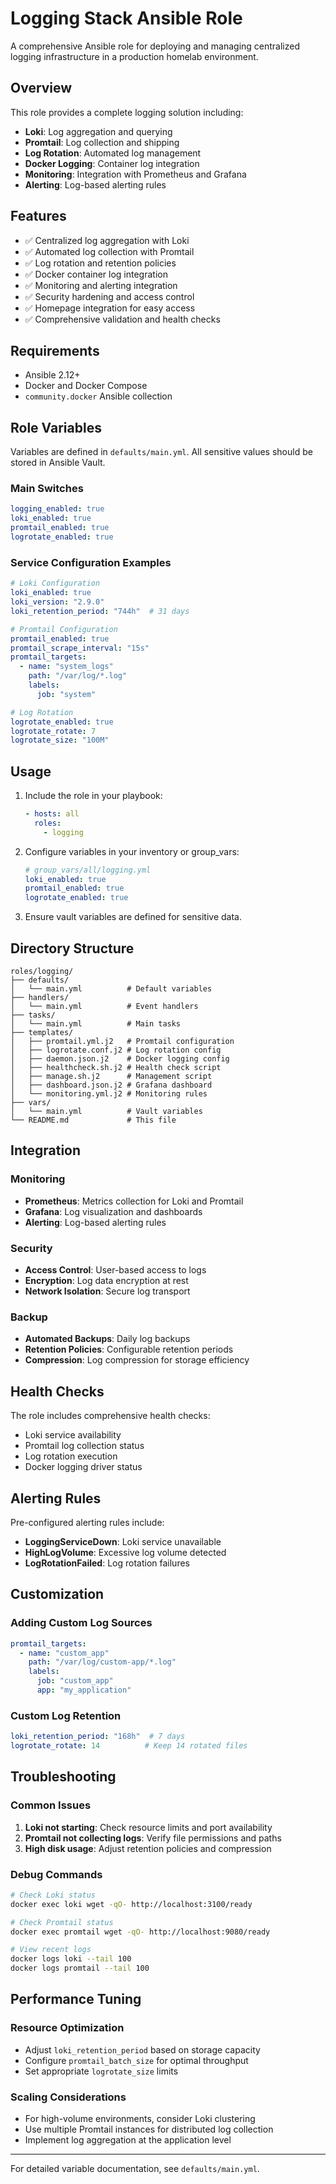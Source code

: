 # Logging Stack Ansible Role

A comprehensive Ansible role for deploying and managing centralized logging infrastructure in a production homelab environment.

## Overview

This role provides a complete logging solution including:
- **Loki**: Log aggregation and querying
- **Promtail**: Log collection and shipping
- **Log Rotation**: Automated log management
- **Docker Logging**: Container log integration
- **Monitoring**: Integration with Prometheus and Grafana
- **Alerting**: Log-based alerting rules

## Features

- ✅ Centralized log aggregation with Loki
- ✅ Automated log collection with Promtail
- ✅ Log rotation and retention policies
- ✅ Docker container log integration
- ✅ Monitoring and alerting integration
- ✅ Security hardening and access control
- ✅ Homepage integration for easy access
- ✅ Comprehensive validation and health checks

## Requirements

- Ansible 2.12+
- Docker and Docker Compose
- `community.docker` Ansible collection

## Role Variables

Variables are defined in `defaults/main.yml`. All sensitive values should be stored in Ansible Vault.

### Main Switches
```yaml
logging_enabled: true
loki_enabled: true
promtail_enabled: true
logrotate_enabled: true
```

### Service Configuration Examples
```yaml
# Loki Configuration
loki_enabled: true
loki_version: "2.9.0"
loki_retention_period: "744h"  # 31 days

# Promtail Configuration
promtail_enabled: true
promtail_scrape_interval: "15s"
promtail_targets:
  - name: "system_logs"
    path: "/var/log/*.log"
    labels:
      job: "system"

# Log Rotation
logrotate_enabled: true
logrotate_rotate: 7
logrotate_size: "100M"
```

## Usage

1. Include the role in your playbook:
   ```yaml
   - hosts: all
     roles:
       - logging
   ```

2. Configure variables in your inventory or group_vars:
   ```yaml
   # group_vars/all/logging.yml
   loki_enabled: true
   promtail_enabled: true
   logrotate_enabled: true
   ```

3. Ensure vault variables are defined for sensitive data.

## Directory Structure

```
roles/logging/
├── defaults/
│   └── main.yml          # Default variables
├── handlers/
│   └── main.yml          # Event handlers
├── tasks/
│   └── main.yml          # Main tasks
├── templates/
│   ├── promtail.yml.j2   # Promtail configuration
│   ├── logrotate.conf.j2 # Log rotation config
│   ├── daemon.json.j2    # Docker logging config
│   ├── healthcheck.sh.j2 # Health check script
│   ├── manage.sh.j2      # Management script
│   ├── dashboard.json.j2 # Grafana dashboard
│   └── monitoring.yml.j2 # Monitoring rules
├── vars/
│   └── main.yml          # Vault variables
└── README.md             # This file
```

## Integration

### Monitoring
- **Prometheus**: Metrics collection for Loki and Promtail
- **Grafana**: Log visualization and dashboards
- **Alerting**: Log-based alerting rules

### Security
- **Access Control**: User-based access to logs
- **Encryption**: Log data encryption at rest
- **Network Isolation**: Secure log transport

### Backup
- **Automated Backups**: Daily log backups
- **Retention Policies**: Configurable retention periods
- **Compression**: Log compression for storage efficiency

## Health Checks

The role includes comprehensive health checks:
- Loki service availability
- Promtail log collection status
- Log rotation execution
- Docker logging driver status

## Alerting Rules

Pre-configured alerting rules include:
- **LoggingServiceDown**: Loki service unavailable
- **HighLogVolume**: Excessive log volume detected
- **LogRotationFailed**: Log rotation failures

## Customization

### Adding Custom Log Sources
```yaml
promtail_targets:
  - name: "custom_app"
    path: "/var/log/custom-app/*.log"
    labels:
      job: "custom_app"
      app: "my_application"
```

### Custom Log Retention
```yaml
loki_retention_period: "168h"  # 7 days
logrotate_rotate: 14          # Keep 14 rotated files
```

## Troubleshooting

### Common Issues
1. **Loki not starting**: Check resource limits and port availability
2. **Promtail not collecting logs**: Verify file permissions and paths
3. **High disk usage**: Adjust retention policies and compression

### Debug Commands
```bash
# Check Loki status
docker exec loki wget -qO- http://localhost:3100/ready

# Check Promtail status
docker exec promtail wget -qO- http://localhost:9080/ready

# View recent logs
docker logs loki --tail 100
docker logs promtail --tail 100
```

## Performance Tuning

### Resource Optimization
- Adjust `loki_retention_period` based on storage capacity
- Configure `promtail_batch_size` for optimal throughput
- Set appropriate `logrotate_size` limits

### Scaling Considerations
- For high-volume environments, consider Loki clustering
- Use multiple Promtail instances for distributed log collection
- Implement log aggregation at the application level

---

For detailed variable documentation, see `defaults/main.yml`. 